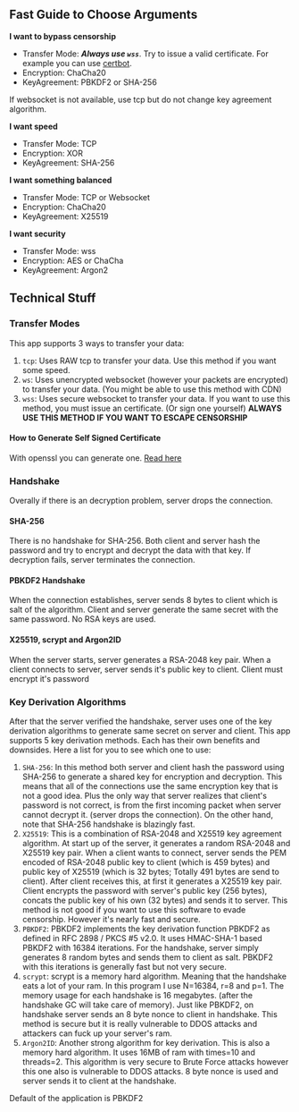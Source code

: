 ## Fast Guide to Choose Arguments
**I want to bypass censorship**
* Transfer Mode: ***Always use `wss`***. Try to issue a valid certificate. For example you can use [certbot](https://certbot.eff.org/).
* Encryption: ChaCha20
* KeyAgreement: PBKDF2 or SHA-256

If websocket is not available, use tcp but do not change key agreement algorithm.

**I want speed**
* Transfer Mode: TCP
* Encryption: XOR
* KeyAgreement: SHA-256

**I want something balanced**
* Transfer Mode: TCP or Websocket
* Encryption: ChaCha20
* KeyAgreement: X25519

**I want security**
* Transfer Mode: wss
* Encryption: AES or ChaCha
* KeyAgreement: Argon2
## Technical Stuff
### Transfer Modes
This app supports 3 ways to transfer your data:
1. `tcp`: Uses RAW tcp to transfer your data. Use this method if you want some speed.
2. `ws`: Uses unencrypted websocket (however your packets are encrypted) to transfer your data. (You might be able to use this method with CDN)
3. `wss`: Uses secure websocket to transfer your data. If you want to use this method, you must issue an certificate. (Or sign one yourself) **ALWAYS USE THIS METHOD IF YOU WANT TO ESCAPE CENSORSHIP**
#### How to Generate Self Signed Certificate
With openssl you can generate one. [Read here](https://stackoverflow.com/questions/10175812/how-to-create-a-self-signed-certificate-with-openssl)
### Handshake
Overally if there is an decryption problem, server drops the connection.
#### SHA-256
There is no handshake for SHA-256. Both client and server hash the password and try to encrypt and decrypt the data with that key. If decryption fails, server terminates the connection.
#### PBKDF2 Handshake
When the connection establishes, server sends 8 bytes to client which is salt of the algorithm. Client and server generate the same secret with the same password. No RSA keys are used.
#### X25519, scrypt and Argon2ID
When the server starts, server generates a RSA-2048 key pair. When a client connects to server, server sends it's public key to client. Client must encrypt it's password 
### Key Derivation Algorithms
After that the server verified the handshake, server uses one of the key derivation algorithms to generate same secret on server and client.
This app supports 5 key derivation methods. Each has their own benefits and downsides. Here a list for you to see which one to use:
1. `SHA-256`: In this method both server and client hash the password using SHA-256 to generate a shared key for encryption and decryption. This means that all of the connections use the same encryption key that is not a good idea. Plus the only way that server realizes that client's password is not correct, is from the first incoming packet when server cannot decrypt it. (server drops the connection). On the other hand, note that SHA-256 handshake is blazingly fast.
2. `X25519`: This is a combination of RSA-2048 and X25519 key agreement algorithm. At start up of the server, it generates a random RSA-2048 and X25519 key pair. When a client wants to connect, server sends the PEM encoded of RSA-2048 public key to client (which is 459 bytes) and public key of X25519 (which is 32 bytes; Totally 491 bytes are send to client). After client receives this, at first it generates a X25519 key pair. Client encrypts the password with server's public key (256 bytes), concats the public key of his own (32 bytes) and sends it to server. This method is not good if you want to use this software to evade censorship. However it's nearly fast and secure.
3. `PBKDF2`: PBKDF2 implements the key derivation function PBKDF2 as defined in RFC 2898 / PKCS #5 v2.0. It uses HMAC-SHA-1 based PBKDF2 with 16384 iterations. For the handshake, server simply generates 8 random bytes and sends them to client as salt. PBKDF2 with this iterations is generally fast but not very secure.
4. `scrypt`: scrypt is a memory hard algorithm. Meaning that the handshake eats a lot of your ram. In this program I use N=16384, r=8 and p=1. The memory usage for each handshake is 16 megabytes. (after the handshake GC will take care of memory). Just like PBKDF2, on handshake server sends an 8 byte nonce to client in handshake. This method is secure but it is really vulnerable to DDOS attacks and attackers can fuck up your server's ram.
5. `Argon2ID`: Another strong algorithm for key derivation. This is also a memory hard algorithm. It uses 16MB of ram with times=10 and threads=2. This algorithm is very secure to Brute Force attacks however this one also is vulnerable to DDOS attacks. 8 byte nonce is used and server sends it to client at the handshake.

Default of the application is PBKDF2